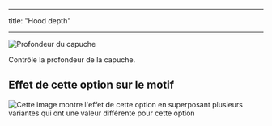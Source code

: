 - - -
title: "Hood depth"
- - -

![Profondeur du capuche](./hooddepth.svg)

Contrôle la profondeur de la capuche.

## Effet de cette option sur le motif

![Cette image montre l'effet de cette option en superposant plusieurs variantes qui ont une valeur différente pour cette option](huey_hooddepth_sample.svg "Effect of this option on the pattern")
